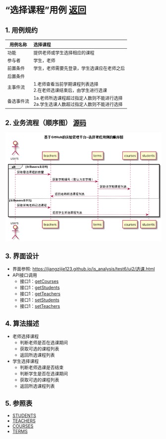 ﻿<!-- markdownlint-disable MD033-->
<!-- 禁止MD033类型的警告 https://www.npmjs.com/package/markdownlint -->

# “选择课程”用例 [返回](../README.md)
## 1. 用例规约

|用例名称|选择课程|
|-------|:-------------|
|功能|提供老师或学生选择相应的课程|
|参与者|学生，老师|
|前置条件|学生，老师需要先登录，学生选课应在老师之后|
|后置条件| |
|主事件流| 1.老师查看当前学期课程列表选择<br>2.在老师选课结束后，由学生进行选课|
|备选事件流| 1a.老师所选课程超过指定人数则不能进行选择<br>2a.学生选课人数超过指定人数则不能进行选择|

## 2. 业务流程（顺序图） [源码](../src/选择课程.puml)
![选择课程](../选择课程.png) 

## 3. 界面设计
- 界面参照: https://jiangzijie123.github.io/is_analysis/test6/ui2/选课.html
- API接口调用
    - 接口1：[getCourses](../impl/getCourses.md) 
    - 接口1：[getStudents](../impl/getStudents.md) 
    - 接口1：[getTeachers](../impl/getTeachers.md) 
    - 接口1：[setStudents](../impl/setStudents.md) 
    - 接口1：[setTeachers](../impl/setTeachers.md) 

## 4. 算法描述
- 老师选择课程
    - 判断老师是否在选课期间
    - 获取可选的课程列表
    - 返回所选课程列表
- 学生选择课程
    - 判断老师选课是否结束
    - 判断学生是否在选课期间
    - 获取可选的课程列表
    - 返回所选课程列表
    
## 5. 参照表
- [STUDENTS](../数据库设计.md/#STUDENTS)
- [TEACHERS](../数据库设计.md/#TEACHERS)
- [COURSES](../数据库设计.md/#COURSES)
- [TERMS](../数据库设计.md/#TERMS)
